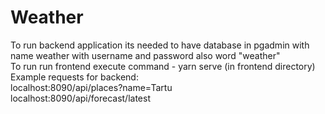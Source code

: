 # Weather
To run backend application its needed to have database in pgadmin with name weather with username and password also word "weather" <br>
To run run frontend execute command - yarn serve (in frontend directory)<br>
Example requests for backend:<br>
localhost:8090/api/places?name=Tartu<br>
localhost:8090/api/forecast/latest<br>
